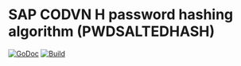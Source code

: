 # SAP CODVN H password hashing algorithm (PWDSALTEDHASH)

[![GoDoc](https://godoc.org/github.com/dim13/codvn?status.svg)](https://godoc.org/github.com/dim13/codvn)
[![Build](https://github.com/dim13/codvn/workflows/build/badge.svg)](https://github.com/dim13/codvn/actions)
